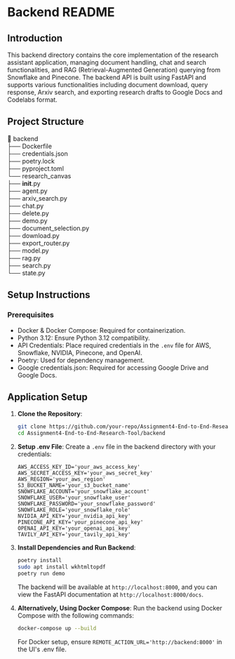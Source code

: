 # Backend README

## Introduction

This backend directory contains the core implementation of the research assistant application, managing document handling, chat and search functionalities, and RAG (Retrieval-Augmented Generation) querying from Snowflake and Pinecone. The backend API is built using FastAPI and supports various functionalities including document download, query response, Arxiv search, and exporting research drafts to Google Docs and Codelabs format.

## Project Structure

📂 backend  
├── Dockerfile  
├── credentials.json  
├── poetry.lock  
├── pyproject.toml  
└── research_canvas  
    ├── __init__.py  
    ├── agent.py  
    ├── arxiv_search.py  
    ├── chat.py  
    ├── delete.py  
    ├── demo.py  
    ├── document_selection.py  
    ├── download.py  
    ├── export_router.py  
    ├── model.py  
    ├── rag.py  
    ├── search.py  
    └── state.py  

## Setup Instructions

### Prerequisites
- Docker & Docker Compose: Required for containerization.
- Python 3.12: Ensure Python 3.12 compatibility.
- API Credentials: Place required credentials in the `.env` file for AWS, Snowflake, NVIDIA, Pinecone, and OpenAI.
- Poetry: Used for dependency management.
- Google credentials.json: Required for accessing Google Drive and Google Docs.

## Application Setup

1. **Clone the Repository**:
   ```bash
   git clone https://github.com/your-repo/Assignment4-End-to-End-Research-Tool.git
   cd Assignment4-End-to-End-Research-Tool/backend
   ```

2. **Setup .env File**:
   Create a `.env` file in the backend directory with your credentials:
   ```plaintext
   AWS_ACCESS_KEY_ID='your_aws_access_key'
   AWS_SECRET_ACCESS_KEY='your_aws_secret_key'
   AWS_REGION='your_aws_region'
   S3_BUCKET_NAME='your_s3_bucket_name'
   SNOWFLAKE_ACCOUNT='your_snowflake_account'
   SNOWFLAKE_USER='your_snowflake_user'
   SNOWFLAKE_PASSWORD='your_snowflake_password'
   SNOWFLAKE_ROLE='your_snowflake_role'
   NVIDIA_API_KEY='your_nvidia_api_key'
   PINECONE_API_KEY='your_pinecone_api_key'
   OPENAI_API_KEY='your_openai_api_key'
   TAVILY_API_KEY='your_tavily_api_key'
   ```

3. **Install Dependencies and Run Backend**:
   ```bash
   poetry install
   sudo apt install wkhtmltopdf
   poetry run demo
   ```
   The backend will be available at `http://localhost:8000`, and you can view the FastAPI documentation at `http://localhost:8000/docs`.

4. **Alternatively, Using Docker Compose**:
   Run the backend using Docker Compose with the following commands:
   ```bash
   docker-compose up --build
   ```
   For Docker setup, ensure `REMOTE_ACTION_URL='http://backend:8000'` in the UI's .env file.